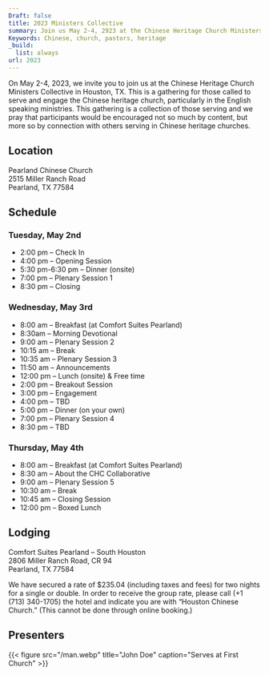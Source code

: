 ```yaml
---
Draft: false
title: 2023 Ministers Collective
summary: Join us May 2-4, 2923 at the Chinese Heritage Church Ministers Collective in Houston, TX.
Keywords: Chinese, church, pastors, heritage
_build:
  list: always
url: 2023
---
```

On May 2-4, 2023, we invite you to join us at the Chinese Heritage Church Ministers Collective in Houston, TX. This is a gathering for those called to serve and engage the Chinese heritage church, particularly in the English speaking ministries. This gathering is a collection of those serving and we pray that participants would be encouraged not so much by content, but more so by connection with others serving in Chinese heritage churches.

## Location

Pearland Chinese Church\
2515 Miller Ranch Road\
Pearland, TX 77584

## Schedule

### Tuesday, May 2nd

* 2:00 pm – Check In
* 4:00 pm – Opening Session 
* 5:30 pm-6:30 pm – Dinner (onsite)
* 7:00 pm – Plenary Session 1
* 8:30 pm – Closing

### Wednesday, May 3rd

* 8:00 am – Breakfast (at Comfort Suites Pearland)
* 8:30am – Morning Devotional
* 9:00 am – Plenary Session 2
* 10:15 am – Break
* 10:35 am – Plenary Session 3
* 11:50 am – Announcements
* 12:00 pm – Lunch (onsite) & Free time
* 2:00 pm – Breakout Session
* 3:00 pm – Engagement
* 4:00 pm – TBD
* 5:00 pm – Dinner (on your own)
* 7:00 pm – Plenary Session 4
* 8:30 pm – TBD

### Thursday, May 4th

* 8:00 am – Breakfast (at Comfort Suites Pearland)
* 8:30 am – About the CHC Collaborative
* 9:00 am – Plenary Session 5
* 10:30 am – Break
* 10:45 am – Closing Session
* 12:00 pm – Boxed Lunch

## Lodging

Comfort Suites Pearland – South Houston\
2806 Miller Ranch Road, CR 94\
Pearland, TX 77584  

We have secured a rate of $235.04 (including taxes and fees) for two nights for a single or double. In order to receive the group rate, please call (+1 (713) 340-1705) the hotel and indicate you are with “Houston Chinese Church.” (This cannot be done through online booking.)

## Presenters

{{< figure src="/man.webp" title="John Doe" caption="Serves at First Church" >}}